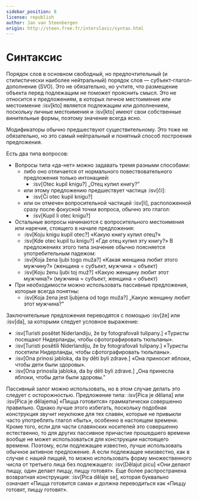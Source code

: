 ```yaml
---
sidebar_position: 8
license: republish
author: Jan van Steenbergen
origin: http://steen.free.fr/interslavic/syntax.html
---
```


# Синтаксис

Порядок слов в основном свободный, но предпочтительный (и стилистически наиболее нейтральный) порядок слов — субъект-глагол-дополнение (SVO). Это не обязательно, но учтите, что размещение объекта перед подлежащим не поможет прояснить смысл. Это не относится к предложениям, в которых личное местоимение или местоимение :isv[kto] является подлежащим или дополнением, поскольку личные местоимения и :isv[kto] имеют свои собственные винительные формы, поэтому значение всегда ясно.

Модификаторы обычно предшествуют существительному. Это тоже не обязательно, но это самый нейтральный и понятный способ построения предложения.

Есть два типа вопросов:

- Вопросы типа «да-нет» можно задавать тремя разными способами:
  - либо оно отличается от нормального повествовательного предложения только интонацией:
    - :isv[Otec kupil knigu?] „Отец купил книгу?”
  - или этому предложению предшествует частица :isv[či]:
    - :isv[Či otec kupil knigu?]
  - или он отмечен вопросительной частицей :isv[li], расположенной сразу после фокусной точки вопроса, обычно это глагол:
    - :isv[Kupil li otec knigu?]
- Остальные вопросы начинаются с вопросительного местоимения или наречия, стоящего в начале предложения:
  - :isv[Koju knigu kupil otec?] «Какую книгу купил отец?»
  - :isv[Kde otec kupil tu knigu?] «Где отец купил эту книгу?»
  В предложениях этого типа значение обычно поясняется употребительным падежом:
  - :isv[Koja žena ljubi togo muža?] «Какая женщина любит этого мужчину?» (женщина = субъект, мужчина = объект)
  - :isv[Koju ženu ljubi toj muž?] «Какую женщину любит этот мужчина?» (мужчина = субъект, женщина = объект)
- При необходимости можно использовать пассивные предложения, которые всегда понятны:
  - :isv[Koja žena jest ljubjena od togo muža?] „Какую женщину любит этот мужчина?”

Заключительные предложения переводятся с помощью :isv[že] или :isv[da], за которыми следует условное выражение:

- :isv[Turisti posětet Niderlandiju, že by fotografovali tulipany.] «Туристы посещают Нидерланды, чтобы сфотографировать тюльпаны».
- :isv[Turisti posětili Niderlandiju, že by fotografovali tulipany.] «Туристы посетили Нидерланды, чтобы сфотографировать тюльпаны».
- :isv[Ona prinosi jabloka, da by děti byli zdrave.] «Она приносит яблоки, чтобы дети были здоровы».
- :isv[Ona prinosila jabloka, da by děti byli zdrave.] „Она принесла яблоки, чтобы дети были здоровы.”

Пассивный залог можно использовать, но в этом случае делать это следует с осторожностью. Предложение типа: :isv[Pica je dělana] или :isv[Pica je dělajema] «Пицца готовится» грамматически совершенно правильно. Однако лучше этого избегать, поскольку подобная конструкция звучит неуклюже для тех славян, которые не привыкли часто употреблять глагол «быть», особенно в настоящем времени. Кроме того, если для части славянских носителей это совершенно естественно, то для других пассивное причастие прошедшего времени вообще не может использоваться для конструкции настоящего времени. Поэтому, если подлежащее известно, лучше использовать обычное активное предложение. А если подлежащее неизвестно, как в случае с нашей пиццей, то можно использовать форму множественного числа от третьего лица без подлежащего: :isv[Dělajut picu] «Они делают пиццу, один делает пиццу, пиццу готовят». Еще более распространена возвратная конструкция: :isv[Pica dělaje se], которая буквально означает «Пицца готовится сама» и должна переводиться как «Пиццу готовят, пиццу готовят».

